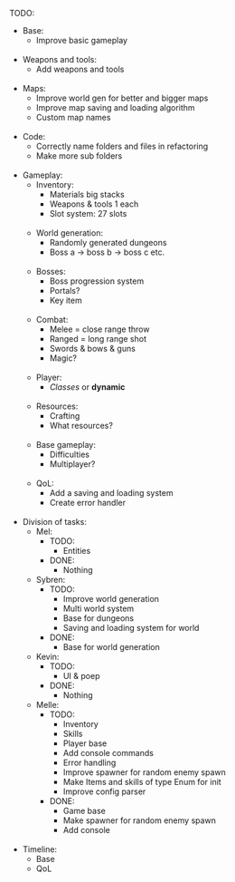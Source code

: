 TODO:

- Base:
    * Improve basic gameplay
<br></br>
- Weapons and tools:
    * Add weapons and tools
<br></br>
- Maps:
    * Improve world gen for better and bigger maps
    * Improve map saving and loading algorithm
    * Custom map names
<br></br>
- Code:
    * Correctly name folders and files in refactoring
    * Make more sub folders
<br></br>
- Gameplay:
    - Inventory:
        * Materials big stacks
        * Weapons & tools 1 each
        * Slot system: 27 slots
<br></br>
    - World generation:
        * Randomly generated dungeons
        * Boss a -> boss b -> boss c etc.
<br></br>
    - Bosses:
        * Boss progression system
        * Portals?
        * Key item
<br></br>
    - Combat:
        * Melee = close range throw
        * Ranged = long range shot
        * Swords & bows & guns
        * Magic?
<br></br>
    - Player:
        * <i>Classes</i> or <b>dynamic</b>
<br></br>
    - Resources:
        * Crafting
        * What resources?
<br></br>
    - Base gameplay:
        * Difficulties
        * Multiplayer?
<br></br>
    - QoL:
        * Add a saving and loading system
        * Create error handler
<br></br>
- Division of tasks:
    * Mel:
        * TODO:
            - Entities
        * DONE:
            - Nothing
    * Sybren:
        * TODO:
            - Improve world generation
            - Multi world system
            - Base for dungeons
            - Saving and loading system for world
        * DONE:
            - Base for world generation
    * Kevin:
        * TODO:
            - UI & poep
        * DONE:
            - Nothing
    * Melle:
        * TODO:
            - Inventory
            - Skills
            - Player base
            - Add console commands
            - Error handling
            - Improve spawner for random enemy spawn
            - Make Items and skills of type Enum for init
            - Improve config parser
        * DONE:
            - Game base
            - Make spawner for random enemy spawn
            - Add console
<br></br>
- Timeline:
    * Base
    * QoL